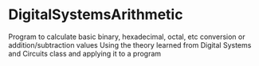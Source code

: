 # DigitalSystemsArithmetic
Program to calculate basic binary, hexadecimal, octal, etc conversion or addition/subtraction values
Using the theory learned from Digital Systems and Circuits class and applying it to a program
